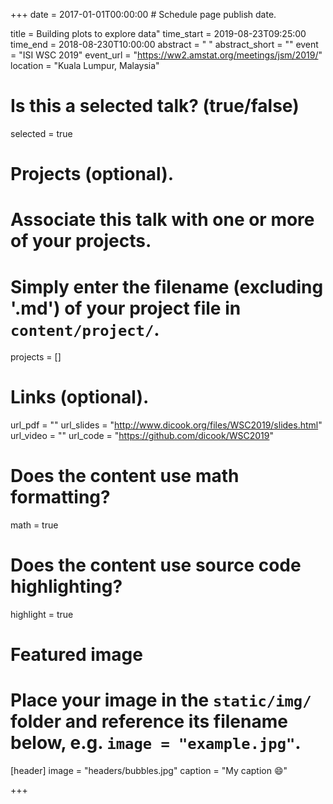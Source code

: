 +++
date = 2017-01-01T00:00:00  # Schedule page publish date.

title = Building plots to explore data"
time_start = 2019-08-23T09:25:00
time_end = 2018-08-230T10:00:00
abstract = " "
abstract_short = ""
event = "ISI WSC 2019"
event_url = "https://ww2.amstat.org/meetings/jsm/2019/"
location = "Kuala Lumpur, Malaysia"

# Is this a selected talk? (true/false)
selected = true

# Projects (optional).
#   Associate this talk with one or more of your projects.
#   Simply enter the filename (excluding '.md') of your project file in `content/project/`.
projects = []

# Links (optional).
url_pdf = ""
url_slides = "http://www.dicook.org/files/WSC2019/slides.html"
url_video = ""
url_code = "https://github.com/dicook/WSC2019"

# Does the content use math formatting?
math = true

# Does the content use source code highlighting?
highlight = true

# Featured image
# Place your image in the `static/img/` folder and reference its filename below, e.g. `image = "example.jpg"`.
[header]
image = "headers/bubbles.jpg"
caption = "My caption :smile:"

+++

